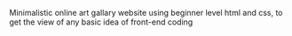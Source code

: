 Minimalistic online art gallary website using beginner level html and css,
to get the view of any basic idea of front-end coding  
